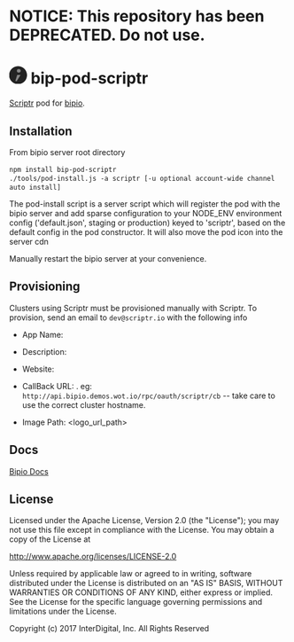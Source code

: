 # **NOTICE:** This repository has been **DEPRECATED**. Do not use.
![Scriptr](scriptr.png) bip-pod-scriptr
=======

[Scriptr](https://www.scriptr.io/) pod for [bipio](https://bip.io).

## Installation

From bipio server root directory

    npm install bip-pod-scriptr
    ./tools/pod-install.js -a scriptr [-u optional account-wide channel auto install]

The pod-install script is a server script which will register the pod with the bipio server and add sparse
configuration to your NODE_ENV environment config ('default.json', staging or production)
keyed to 'scriptr', based on the default config in the pod constructor.  It will also move the
pod icon into the server cdn

Manually restart the bipio server at your convenience.

## Provisioning

Clusters using Scriptr must be provisioned manually with Scriptr.  To provision, send an email to `dev@scriptr.io` with the following info

* App Name: <application name>

* Description: <application description>

* Website: <BipIo Cluster URL>

* CallBack URL: <default callback after authorization>. eg: `http://api.bipio.demos.wot.io/rpc/oauth/scriptr/cb` -- take care to use the correct cluster hostname.

* Image Path: <logo_url_path>

## Docs

[Bipio Docs](https://bipio.cloud.wot.io/docs/pods/scriptr)

## License

Licensed under the Apache License, Version 2.0 (the "License"); you may not use this file except in compliance with the License. You may obtain a copy of the License at

http://www.apache.org/licenses/LICENSE-2.0

Unless required by applicable law or agreed to in writing, software distributed under the License is distributed on an "AS IS" BASIS, WITHOUT WARRANTIES OR CONDITIONS OF ANY KIND, either express or implied. See the License for the specific language governing permissions and limitations under the License.


Copyright (c) 2017 InterDigital, Inc. All Rights Reserved
